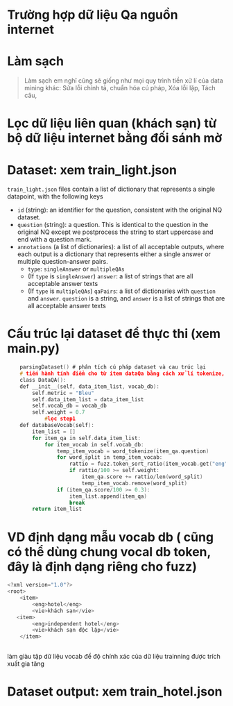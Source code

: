 # Trường hợp dữ liệu Qa nguồn internet

# Làm sạch
> Làm sạch em nghĩ cũng sẽ giống như mọi quy trình tiền xử lí của data mining khác:
> Sửa lỗi chính tả,
> chuẩn hóa cú pháp,
> Xóa lỗi lặp,
> Tách câu,
# Lọc dữ liệu liên quan (khách sạn) từ bộ dữ liệu internet bằng đối sánh mờ

# Dataset: xem train_light.json

`train_light.json` files contain a list of dictionary that represents a single datapoint, with the following keys

- `id` (string): an identifier for the question, consistent with the original NQ dataset.
- `question` (string): a question. This is identical to the question in the original NQ except we postprocess the string to start uppercase and end with a question mark.
- `annotations` (a list of dictionaries): a list of all acceptable outputs, where each output is a dictionary that represents either a single answer or multiple question-answer pairs.
    - `type`: `singleAnswer` or `multipleQAs`
    - (If `type` is `singleAnswer`) `answer`: a list of strings that are all acceptable answer texts
    - (If `type` is `multipleQAs`) `qaPairs`: a list of dictionaries with `question` and `answer`. `question` is a string, and `answer` is a list of strings that are all acceptable answer texts

# Cấu trúc lại dataset để thực thi (xem main.py)
```c
    parsingDataset() # phân tích cú pháp dataset và cau trúc lại
    # tiến hành tính điểm cho từ item dataQa bằng cách xử lí tokenize, đối khớp chuỗi với Vocabulary data 
    class DataQA():
    def __init__(self, data_item_list, vocab_db):
        self.metric = "Bleu"
        self.data_item_list = data_item_list
        self.vocab_db = vocab_db
        self.weight = 0.7
            #lọc step1
    def databaseVocab(self):
        item_list = []
        for item_qa in self.data_item_list:
            for item_vocab in self.vocab_db:
                temp_item_vocab = word_tokenize(item_qa.question)
                for word_split in temp_item_vocab:
                    rattio = fuzz.token_sort_ratio(item_vocab.get("eng"), word_split)
                    if rattio/100 >= self.weight:
                        item_qa.score += rattio/len(word_split)
                        temp_item_vocab.remove(word_split)
                if (item_qa.score/100 >= 0.3):
                    item_list.append(item_qa)
                    break
        return item_list

```

# VD định dạng mẫu vocab db ( cũng có thể dùng chung vocal db token, đây là định dạng riêng cho fuzz)

```c
<?xml version="1.0"?>
<root>
    <item>
        <eng>hotel</eng>
        <vie>khách sạn</vie>
   <item>
        <eng>independent hotel</eng>
        <vie>khách sạn độc lập</vie>
    </item>
    
```

làm giàu tập dữ liệu vocab để độ chính xác của dữ liệu trainning được trích xuất gia tăng

# Dataset output: xem train_hotel.json


